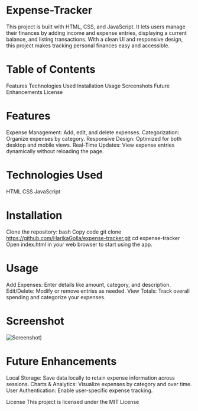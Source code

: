 # Expense-Tracker
This project is built with HTML, CSS, and JavaScript. It lets users manage their finances by adding income and expense entries, displaying a current balance, and listing transactions. With a clean UI and responsive design, this project makes tracking personal finances easy and accessible.

# Table of Contents
Features
Technologies Used
Installation
Usage
Screenshots
Future Enhancements
License

# Features
Expense Management: Add, edit, and delete expenses.
Categorization: Organize expenses by category.
Responsive Design: Optimized for both desktop and mobile views.
Real-Time Updates: View expense entries dynamically without reloading the page.

# Technologies Used
HTML
CSS
JavaScript

# Installation
Clone the repository:
bash
Copy code
git clone https://github.com/HarikaGolla/expense-tracker.git
cd expense-tracker
Open index.html in your web browser to start using the app.

# Usage
Add Expenses: Enter details like amount, category, and description.
Edit/Delete: Modify or remove entries as needed.
View Totals: Track overall spending and categorize your expenses.

# Screenshot

![Screenshot)](https://github.com/user-attachments/assets/cf115d1f-6a9a-4e90-9b36-44579eeab95c)

# Future Enhancements
Local Storage: Save data locally to retain expense information across sessions.
Charts & Analytics: Visualize expenses by category and over time.
User Authentication: Enable user-specific expense tracking.

License
This project is licensed under the MIT License

